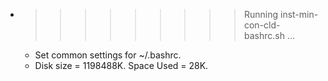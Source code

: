 * >>>>>>>>> Running inst-min-con-cld-bashrc.sh ...
  * Set common settings for ~/.bashrc.
  * Disk size = 1198488K. Space Used = 28K.
